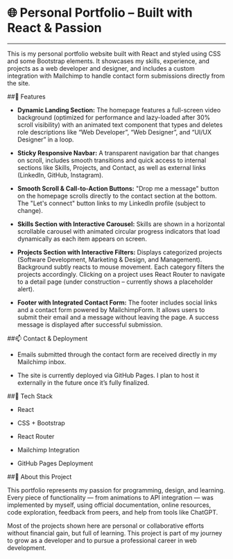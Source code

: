 # 🌐 Personal Portfolio – Built with React & Passion
---
This is my personal portfolio website built with React and styled using CSS and some Bootstrap elements. It showcases my skills, experience, and projects as a web developer and designer, and includes a custom integration with Mailchimp to handle contact form submissions directly from the site.

##🔧 Features

- **Dynamic Landing Section:**
The homepage features a full-screen video background (optimized for performance and lazy-loaded after 30% scroll visibility) with an animated text component that types and deletes role descriptions like “Web Developer”, “Web Designer”, and “UI/UX Designer” in a loop.

- **Sticky Responsive Navbar:**
A transparent navigation bar that changes on scroll, includes smooth transitions and quick access to internal sections like Skills, Projects, and Contact, as well as external links (LinkedIn, GitHub, Instagram).

- **Smooth Scroll & Call-to-Action Buttons:**
"Drop me a message" button on the homepage scrolls directly to the contact section at the bottom. The "Let's connect" button links to my LinkedIn profile (subject to change).

- **Skills Section with Interactive Carousel:**
Skills are shown in a horizontal scrollable carousel with animated circular progress indicators that load dynamically as each item appears on screen.

- **Projects Section with Interactive Filters:**
Displays categorized projects (Software Development, Marketing & Design, and Management). Background subtly reacts to mouse movement. Each category filters the projects accordingly. Clicking on a project uses React Router to navigate to a detail page (under construction – currently shows a placeholder alert).

- **Footer with Integrated Contact Form:**
The footer includes social links and a contact form powered by MailchimpForm. It allows users to submit their email and a message without leaving the page. A success message is displayed after successful submission.

##📫 Contact & Deployment

- Emails submitted through the contact form are received directly in my Mailchimp inbox.

- The site is currently deployed via GitHub Pages. I plan to host it externally in the future once it’s fully finalized.

##🤖 Tech Stack

- React

- CSS + Bootstrap

- React Router

- Mailchimp Integration

- GitHub Pages Deployment

##🎯 About this Project

This portfolio represents my passion for programming, design, and learning. Every piece of functionality — from animations to API integration — was implemented by myself, using official documentation, online resources, code exploration, feedback from peers, and help from tools like ChatGPT.

Most of the projects shown here are personal or collaborative efforts without financial gain, but full of learning. This project is part of my journey to grow as a developer and to pursue a professional career in web development.

